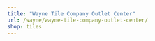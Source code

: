 ```yaml
---
title: "Wayne Tile Company Outlet Center"
url: /wayne/wayne-tile-company-outlet-center/
shop: tiles
---
```

